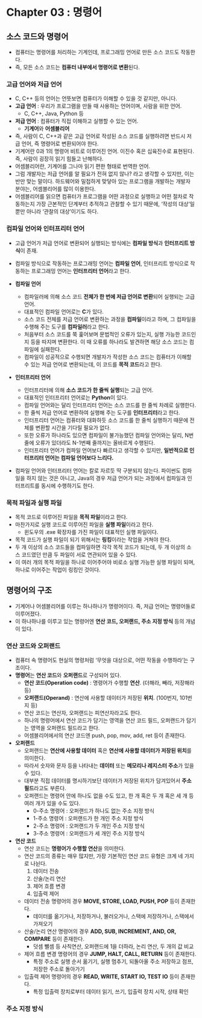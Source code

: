 # Chapter 03 : 명령어

## 소스 코드와 명령어

- 컴퓨터는 명령어를 처리하는 기계인데, 프로그래밍 언어로 만든 소스 코드도 작동한다.
- 즉, 모든 소스 코드는 **컴퓨터 내부에서 명령어로 변환**된다.

### 고급 언어와 저급 언어

- C, C++ 등의 언어는 언뜻보면 컴퓨터가 이해할 수 있을 것 같지만, 아니다.
- **고급 언어** : 우리가 프로그램을 만들 때 사용하는 언어이며, 사람을 위한 언어.
    - C, C++, Java, Python 등
- **저급 언어** : 컴퓨터가 직접 이해하고 실행할 수 있는 언어.
    - **기계어**와 **어셈블리어**
- 즉, 사람이 C, C++과 같은 고급 언어로 작성된 소스 코드를 실행하려면 반드시 저급 언어, 즉 명령어로 변환되어야 한다.
- 기계어란 0과 1의 명령어 비트로 이루어진 언어. 이진수 혹은 십육진수로 표현된다. 즉, 사람이 굉장히 읽기 힘들고 난해하다.
- 어셈블리어란, 기계어를 그나마 읽기 편한 형태로 번역한 언어.
- 그럼 개발자는 저급 언어를 알 필요가 전혀 없지 않나? 라고 생각할 수 있지만, 이는 반만 맞는 말이다. 하드웨어와 밀접하게 맞닿아 있는 프로그램을 개발하는 개발자 분야는, 어셈블리어를 많이 이용한다.
- 어셈블리어를 읽으면 컴퓨터가 프로그램을 어떤 과정으로 실행하고 어떤 절차로 작동하는지 가장 근본적인 단계부터 추적하고 관찰할 수 있기 때문에, ‘작성의 대상’일 뿐만 아니라 ‘관찰의 대상’이기도 하다.

### 컴파일 언어와 인터프리터 언어

- 고급 언어가 저급 언어로 변환되어 실행되는 방식에는 **컴파일 방식**과 **인터프리트 방식**이 존재.
- 컴파일 방식으로 작동하는 프로그래밍 언어는 **컴파일 언어**, 인터프리트 방식으로 작동하는 프로그래밍 언어는 **인터프리터 언어**라고 한다.

- **컴파일 언어**
    - 컴파일러에 의해 소스 코드 **전체가 한 번에 저급 언어로 변환**되어 실행되는 고급 언어.
    - 대표적인 컴파일 언어로는 **C**가 있다.
    - 소스 코드 전체를 저급 언어로 변환하는 과정을 **컴파일**이라고 하며, 그 컴파일을 수행해 주는 도구를 **컴파일러**라고 한다.
    - 처음부터 소스 코드를 쭉 훑어보며 문법적인 오류가 있는지, 실행 가능한 코드인지 등을 따지며 변환한다. 이 때 오류를 하나라도 발견하면 해당 소스 코드는 컴파일에 실패한다.
    - 컴파일이 성공적으로 수행되면 개발자가 작성한 소스 코드는 컴퓨터가 이해할 수 있는 저급 언어로 변환되는데, 이 코드를 **목적 코드**라고 한다.
- **인터프리터 언어**
    - 인터프리터에 의해 **소스 코드가 한 줄씩 실행**되는 고급 언어.
    - 대표적인 인터프리터 언어로는 **Python**이 있다.
    - 컴파일 언어와는 달리 인터프리터 언어는 소스 코드를 한 줄씩 차례로 실행한다.
    - 한 줄씩 저급 언어로 변환하여 실행해 주는 도구를 **인터프리터**라고 한다.
    - 인터프리터 언어는 컴퓨터와 대화하듯 소스 코드를 한 줄씩 실행하기 때문에 전체를 변환할 시간을 기다릴 필요가 없다.
    - 또한 오류가 하나라도 있으면 컴파일이 불가능했던 컴파일 언어와는 달리, N번 줄에 오류가 있더라도 N-1번째 줄까지는 올바르게 수행된다.
    - 인터프리터 언어가 컴파일 언어보다 빠르다고 생각할 수 있지만, **일반적으로 인터프리터 언어는 컴파일 언어보다 느리다.**

- 컴파일 언어와 인터프리터 언어는 칼로 자르듯 딱 구분되지 않는다. 파이썬도 컴파일을 하지 않는 것은 아니고, Java의 경우 저급 언어가 되는 과정에서 컴파일과 인터프리트를 동시에 수행하기도 한다.

### 목적 파일과 실행 파일

- 목적 코드로 이루어진 파일을 **목적 파일**이라고 한다.
- 마찬가지로 실행 코드로 이루어진 파일을 **실행 파일**이라고 한다.
    - 윈도우의 .exe 확장자를 가진 파일이 대표적인 실행 파일이다.
- 목적 코드가 실행 파일이 되기 위해서는 **링킹**이라는 작업을 거쳐야 한다.
- 두 개 이상의 소스 코드들을 컴파일하면 각각 목적 코드가 되는데, 두 개 이상의 소스 코드였던 만큼 두 파일이 서로 연관되어 있을 수 있다.
- 이 여러 개의 목적 파일을 하나로 이어주어야 비로소 실행 가능한 실행 파일이 되며, 하나로 이어주는 작업이 링킹인 것이다.

## 명령어의 구조

- 기계어나 어셈블리어를 이루는 하나하나가 명령어이다. 즉, 저급 언어는 명령어들로 이루어졌다.
- 이 하나하나를 이루고 있는 명령어엔 **연산 코드, 오퍼랜드, 주소 지정 방식** 등의 개념이 있다.

### 연산 코드와 오퍼랜드

- 컴퓨터 속 명령어도 현실의 명령처럼 ‘무엇을 대상으로, 어떤 작동을 수행하라’는 구조이다.
- **명령어**는 **연산 코드**와 **오퍼랜드**로 구성되어 있다.
    - **연산 코드(Operation code)** : 명령어가 수행할 **연산**. (더해라, 빼라, 저장해라 등)
    - **오퍼랜드(Operand)** : 연산에 사용할 데이터가 저장된 **위치**. (100번지, 101번지 등)
    - 연산 코드는 연산자, 오퍼랜드는 피연산자라고도 한다.
    - 하나의 명령어에서 연산 코드가 담기는 영역을 연산 코드 필드, 오퍼랜드가 담기는 영역을 오퍼랜드 필드라고 한다.
    - 어셈블리어에서의 연산 코드엔 push, pop, mov, add, ret 등이 존재한다.
- **오퍼랜드**
    - 오퍼랜드는 **연산에 사용할 데이터** 혹은 **연산에 사용할 데이터가 저장된 위치**를 의미한다.
    - 따라서 숫자와 문자 등을 나타내는 **데이터** 또는 **메모리나 레지스터 주소**가 있을 수 있다.
    - 대부분 직접 데이터를 명시하기보단 데이터가 저장된 위치가 담겨있어서 **주소 필드**라고도 부른다.
    - 오퍼랜드는 명령어 안에 하나도 없을 수도 있고, 한 개 혹은 두 개 혹은 세 개 등 여러 개가 있을 수도 있다.
        - 0-주소 명령어 : 오퍼랜드가 하나도 없는 주소 지정 방식
        - 1-주소 명령어 : 오퍼랜드가 한 개인 주소 지정 방식
        - 2-주소 명렁어 : 오퍼랜드가 두 개인 주소 지정 방식
        - 3-주소 명령어 : 오퍼랜드가 세 개인 주소 지정 방식
- **연산 코드**
    - 연산 코드는 **명령어가 수행할 연산**을 의미한다.
    - 연산 코드의 종류는 매우 많지만, 가장 기본적인 연산 코드 유형은 크게 네 가지로 나뉜다.
        1. 데이터 전송
        2. 산술/논리 연산
        3. 제어 흐름 변경
        4. 입출력 제어
    - 데이터 전송 명령어의 경우 **MOVE, STORE, LOAD, PUSH, POP** 등이 존재한다.
        - 데이터를 옮기거나, 저장하거나, 불러오거나, 스택에 저장하거나, 스택에서 가져오기
    - 산술/논리 연산 명령어의 경우 **ADD, SUB, INCREMENT, AND, OR, COMPARE** 등이 존재한다.
        - 덧셈 뺄셈 등 사칙연산, 오퍼랜드에 1을 더하라, 논리 연산, 두 개의 값 비교
    - 제어 흐름 변경 명령어의 경우 **JUMP, HALT, CALL, RETURN** 등이 존재한다.
        - 특정 주소로 실행 순서 옮기기, 실행 멈추기, 되돌아올 주소 저장하고 점프, 저장한 주소로 돌아가기
    - 입출력 제어 명령어의 경우 **READ, WRITE, START IO, TEST IO** 등이 존재한다.
        - 특정 입출력 장치로부터 데이터 읽기, 쓰기, 입출력 장치 시작, 상태 확인

### 주소 지정 방식
